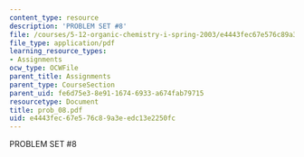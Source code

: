 ```yaml
---
content_type: resource
description: 'PROBLEM SET #8'
file: /courses/5-12-organic-chemistry-i-spring-2003/e4443fec67e576c89a3eedc13e2250fc_prob_08.pdf
file_type: application/pdf
learning_resource_types:
- Assignments
ocw_type: OCWFile
parent_title: Assignments
parent_type: CourseSection
parent_uid: fe6d75e3-8e91-1674-6933-a674fab79715
resourcetype: Document
title: prob_08.pdf
uid: e4443fec-67e5-76c8-9a3e-edc13e2250fc
---
```

PROBLEM SET #8

